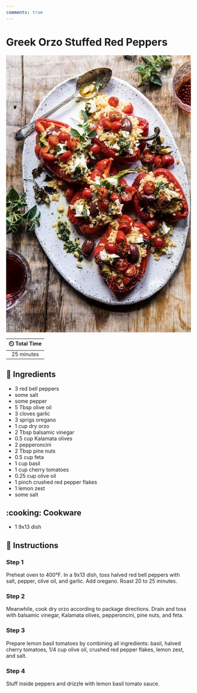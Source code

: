 ```yaml
---
comments: true
---
```

# Greek Orzo Stuffed Red Peppers

![Greek Orzo Stuffed Red Peppers](../assets/images/greek-orzo-stuffed-red-peppers.jpg)

| :timer_clock: Total Time |
|:-----------------------: |
| 25 minutes |

## :salt: Ingredients

- 3 red bell peppers
- some salt
- some pepper
- 5 Tbsp olive oil
- 3 cloves garlic
- 3 sprigs oregano
- 1 cup dry orzo
- 2 Tbsp balsamic vinegar
- 0.5 cup Kalamata olives
- 2 pepperoncini
- 2 Tbsp pine nuts
- 0.5 cup feta
- 1 cup basil
- 1 cup cherry tomatoes
- 0.25 cup olive oil
- 1 pinch crushed red pepper flakes
- 1 lemon zest
- some salt

## :cooking: Cookware

- 1 9x13 dish

## :pencil: Instructions

### Step 1

Preheat oven to 400°F. In a 9x13 dish, toss halved red bell peppers with salt, pepper, olive oil, and garlic. Add
oregano. Roast 20 to 25 minutes.

### Step 2

Meanwhile, cook dry orzo according to package directions. Drain and toss with balsamic vinegar, Kalamata olives,
pepperoncini, pine nuts, and feta.

### Step 3

Prepare lemon basil tomatoes by combining all ingredients: basil, halved cherry tomatoes, 1/4 cup olive oil, crushed red
pepper flakes, lemon zest, and salt.

### Step 4

Stuff inside peppers and drizzle with lemon basil tomato sauce.
